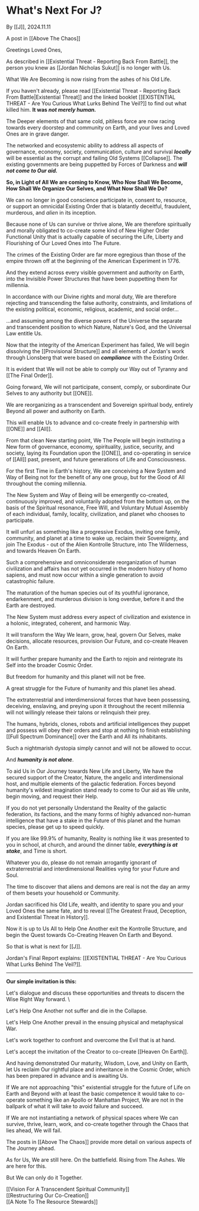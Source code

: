 # What's Next For J?

By [[J]], 2024.11.11 

A post in [[Above The Chaos]]

Greetings Loved Ones, 

As described in [[Existential Threat - Reporting Back From Battle]], the person you knew as [[Jordan Nicholas Sukut]] is no longer with Us. 

What We Are Becoming is now rising from the ashes of his Old Life.

If you haven't already, please read [[Existential Threat - Reporting Back From Battle|Existential Threat]] and the linked booklet [[EXISTENTIAL THREAT - Are You Curious What Lurks Behind The Veil?]] to find out what killed him. **It was *not merely human.***

The Deeper elements of that same cold, pitiless force are now racing towards every doorstep and community on Earth, and your lives and Loved Ones are in grave danger. 

The networked and ecosystemic ability to address all aspects of governance, economy, society, communication, culture and survival ***locally*** will be essential as the corrupt and failing Old Systems [[Collapse]]. The existing governments are being puppetted by Forces of Darkness and ***will not come to Our aid.***

**So, in Light of All We are coming to Know, Who Now Shall We Become, How Shall We Organize Our Selves, and What Now Shall We Do?** 

We can no longer in good conscience participate in, consent to, resource, or support an omnicidal Existing Order that is blatantly deceitful, fraudulent, murderous, and *alien* in its inception. 

Because none of Us can survive or thrive alone, We are therefore spiritually and morally obligated to co-create some kind of New Higher Order Functional Unity that is actually capable of securing the Life, Liberty and Flourishing of Our Loved Ones into The Future. 

The crimes of the Existing Order are far more egregious than those of the  empire thrown off at the beginning of the American Experiment in 1776. 

And they extend across every visible government and authority on Earth, into the Invisible Power Structures that have been puppetting them for millennia. 

In accordance with our Divine rights and moral duty, We are therefore rejecting and transcending the false authority, constraints, and limitations of the existing political, economic, religious, academic, and social order... 

...and assuming among the diverse powers of the Universe the separate and transcendent position to which Nature, Nature's God, and the Universal Law entitle Us.  

Now that the integrity of the American Experiment has failed, We will begin dissolving the [[Provisional Structure]] and all elements of Jordan's work through Lionsberg that were based on ***compliance*** with the Existing Order. 

It is evident that We will not be able to comply our Way out of Tyranny and [[The Final Order]]. 

Going forward, We will not participate, consent, comply, or subordinate Our Selves to any authority but [[ONE]]. 

We are reorganizing as a transcendent and Sovereign spiritual body, entirely Beyond all power and authority on Earth. 

This will enable Us to advance and co-create freely in partnership with [[ONE]] and [[All]]. 

From that clean New starting point, We The People will begin instituting a New form of governance, economy, spirituality, justice, security, and society, laying its Foundation upon the [[ONE]], and co-operating in service of [[All]] past, present, and future generations of Life and Consciousness. 

For the first Time in Earth's history, We are conceiving a New System and Way of Being not for the benefit of any one group, but for the Good of All throughout the coming millennia. 

The New System and Way of Being will be emergently co-created, continuously improved, and voluntarily adopted from the bottom up, on the basis of the Spiritual resonance, Free Will, and Voluntary Mutual Assembly of each individual, family, locality, civilization, and planet who chooses to participate. 

It will unfurl as something like a progressive Exodus, inviting one family, community, and planet at a time to wake up, reclaim their Sovereignty, and join The Exodus - out of the Alien Kontrolle Structure, into The Wilderness, and towards Heaven On Earth. 

Such a comprehensive and omniconsiderate reorganization of human civilization and affairs has not yet occurred in the modern history of homo sapiens, and must now occur within a single generation to avoid catastrophic failure. 

The maturation of the human species out of its youthful ignorance, endarkenment, and murderous division is long overdue, before it and the Earth are destroyed.  

The New System must address every aspect of civilization and existence in a holonic, integrated, coherent, and harmonic Way. 

It will transform the Way We learn, grow, heal, govern Our Selves, make decisions, allocate resources, provision Our Future, and co-create Heaven On Earth. 

It will further prepare humanity and the Earth to rejoin and reintegrate its Self into the broader Cosmic Order. 

But freedom for humanity and this planet will not be free.  

A great struggle for the Future of humanity and this planet lies ahead. 

The extraterrestrial and interdimensional forces that have been possessing, deceiving, enslaving, and preying upon it throughout the recent millennia will not willingly release their talons or relinquish their prey. 

The humans, hybrids, clones, robots and artificial intelligences they puppet and possess will obey their orders and stop at nothing to finish establishing [[Full Spectrum Dominance]] over the Earth and All its inhabitants. 

Such a nightmarish dystopia simply cannot and will not be allowed to occur. 

And ***humanity is not alone***. 

To aid Us in Our Journey towards New Life and Liberty, We have the secured support of the Creator, Nature, the angelic and interdimensional host, and multiple elements of the galactic federation. Forces beyond humanity's wildest imagination stand ready to come to Our aid as We unite, begin moving, and request their Help. 

If you do not yet personally Understand the Reality of the galactic federation, its factions, and the many forms of highly advanced non-human intelligence that have a stake in the Future of this planet and the human species, please get up to speed quickly. 

If you are like 99.9% of humanity, Reality is nothing like it was presented to you in school, at church, and around the dinner table, ***everything is at stake***, and Time is short. 

Whatever you do, please do not remain arrogantly ignorant of extraterrestrial and interdimensional Realities vying for your Future and Soul. 

The time to discover that aliens and demons are real is not the day an army of them besets your household or Community. 

Jordan sacrificed his Old Life, wealth, and identity to spare you and your Loved Ones the same fate, and to reveal [[The Greatest Fraud, Deception, and Existential Threat in History]]. 

Now it is up to Us All to Help One Another exit the Kontrolle Structure, and begin the Quest towards Co-Creating Heaven On Earth and Beyond. 

So that is what is next for [[J]]. 

Jordan's Final Report explains: [[EXISTENTIAL THREAT - Are You Curious What Lurks Behind The Veil?]]. 

___
**Our simple invitation is this:** 

Let's dialogue and discuss these opportunities and threats to discern the Wise Right Way forward. \

Let's Help One Another not suffer and die in the Collapse. 

Let's Help One Another prevail in the ensuing physical and metaphysical War. 

Let's work together to confront and overcome the Evil that is at hand. 

Let's accept the invitation of the Creator to co-create [[Heaven On Earth]]. 

And having demonstrated Our maturity, Wisdom, Love, and Unity on Earth, let Us reclaim Our rightful place and inheritance in the Cosmic Order, which has been prepared in advance and is awaiting Us. 

If We are not approaching "this" existential struggle for the future of Life on Earth and Beyond with at least the basic competence it would take to co-operate something like an Apollo or Manhattan Project, We are not in the ballpark of what it will take to avoid failure and succeed.  

If We are not instantiating a network of physical spaces where We can survive, thrive, learn, work, and co-create together through the Chaos that lies ahead, We will fail. 

The posts in [[Above The Chaos]] provide more detail on various aspects of The Journey ahead. 

As for Us, We are still here. On the battlefield. Rising from The Ashes. We are here for this. 

But We can only do it Together. 

[[Vision For A Transcendent Spiritual Community]]  
[[Restructuring Our Co-Creation]]  
[[A Note To The Resource Stewards]]  